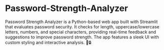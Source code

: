 # Password-Strength-Analyzer
 Password Strength Analyzer is a Python-based web app built with Streamlit that evaluates password security. It checks for length, uppercase/lowercase letters, numbers, and special characters, providing real-time feedback and suggestions to improve password strength. The app features a sleek UI with custom styling and interactive analysis. 🚀🔒
